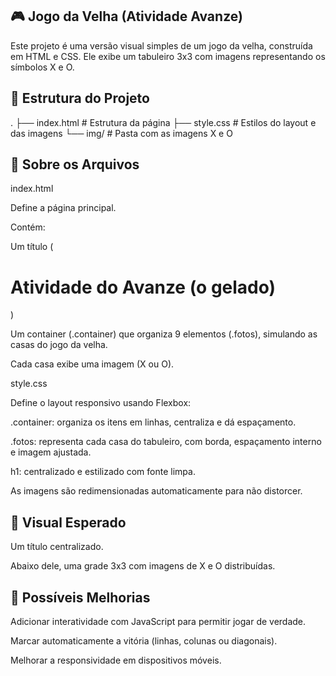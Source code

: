 ##   🎮 Jogo da Velha (Atividade Avanze)

Este projeto é uma versão visual simples de um jogo da velha, construída em HTML e CSS.
Ele exibe um tabuleiro 3x3 com imagens representando os símbolos X e O.

##  📂 Estrutura do Projeto
.
├── index.html       # Estrutura da página ├── style.css    # Estilos do layout e das imagens └── img/   # Pasta com as imagens X e O

##  📝 Sobre os Arquivos
index.html

Define a página principal.

Contém:

Um título (<h1>Atividade do Avanze (o gelado)</h1>)

Um container (.container) que organiza 9 elementos (.fotos), simulando as casas do jogo da velha.

Cada casa exibe uma imagem (X ou O).

style.css

Define o layout responsivo usando Flexbox:

.container: organiza os itens em linhas, centraliza e dá espaçamento.

.fotos: representa cada casa do tabuleiro, com borda, espaçamento interno e imagem ajustada.

h1: centralizado e estilizado com fonte limpa.

As imagens são redimensionadas automaticamente para não distorcer.


##  🎨 Visual Esperado

Um título centralizado.

Abaixo dele, uma grade 3x3 com imagens de X e O distribuídas.

##  🔮 Possíveis Melhorias

Adicionar interatividade com JavaScript para permitir jogar de verdade.

Marcar automaticamente a vitória (linhas, colunas ou diagonais).

Melhorar a responsividade em dispositivos móveis.
